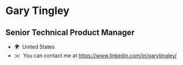 Gary Tingley
=============================

Senior Technical Product Manager
--------------------------------

* 🌍  United States
* ✉️  You can contact me at https://www.linkedin.com/in/garytingley/
